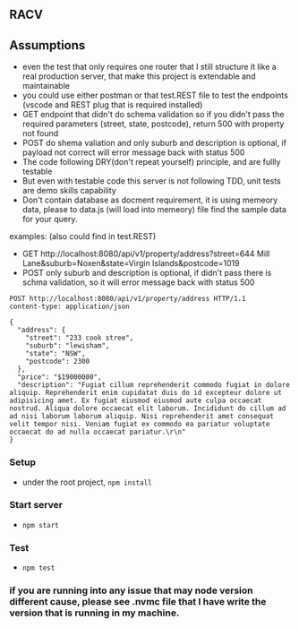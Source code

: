 ## RACV

## Assumptions
- even the test that only requires one router that I still structure it like a real production server, that make this project is extendable and maintainable
- you could use either postman or that test.REST file to test the endpoints (vscode and REST plug that is required installed)
- GET endpoint that didn't do schema validation so if you didn't pass the required parameters (street, state, postcode), return 500 with property not found
- POST do shema valiation and only suburb and description is optional, if payload not correct will error message back with status 500
- The code following DRY(don't repeat yourself) principle, and are fullly testable
- But even with testable code this server is not following TDD, unit tests are demo skills capability
- Don't contain database as docment requirement, it is using memeory data, please to data.js (will load into memeory) file find the sample data for your query.


examples: (also could find in test.REST)
- GET http://localhost:8080/api/v1/property/address?street=644 Mill Lane&suburb=Noxen&state=Virgin Islands&postcode=1019
- POST only suburb and description is optional, if didn't pass there is schma validation, so it will error message back with status 500

```
POST http://localhost:8080/api/v1/property/address HTTP/1.1
content-type: application/json

{
  "address": {
    "street": "233 cook stree",
    "suburb": "lewisham",
    "state": "NSW",
    "postcode": 2300
  },
  "price": "$19000000",
  "description": "Fugiat cillum reprehenderit commodo fugiat in dolore aliquip. Reprehenderit enim cupidatat duis do id excepteur dolore ut adipisicing amet. Ex fugiat eiusmod eiusmod aute culpa occaecat nostrud. Aliqua dolore occaecat elit laborum. Incididunt do cillum ad ad nisi laborum laborum aliquip. Nisi reprehenderit amet consequat velit tempor nisi. Veniam fugiat ex commodo ea pariatur voluptate occaecat do ad nulla occaecat pariatur.\r\n"
}
```


### Setup
- under the root project, ```npm install```

### Start server

- ```npm start```

### Test

- ```npm test```

### if you are running into any issue that may node version different cause, please see .nvmc file that I have write the version that is running in my machine.
